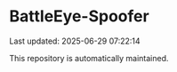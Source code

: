 # BattleEye-Spoofer

Last updated: 2025-06-29 07:22:14

This repository is automatically maintained.
